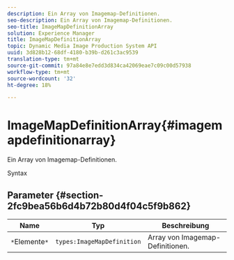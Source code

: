 ```yaml
---
description: Ein Array von Imagemap-Definitionen.
seo-description: Ein Array von Imagemap-Definitionen.
seo-title: ImageMapDefinitionArray
solution: Experience Manager
title: ImageMapDefinitionArray
topic: Dynamic Media Image Production System API
uuid: 3d828b12-68df-4180-b39b-d261c3ac9539
translation-type: tm+mt
source-git-commit: 97a84e8e7edd3d834ca42069eae7c09c00d57938
workflow-type: tm+mt
source-wordcount: '32'
ht-degree: 18%

---
```



# ImageMapDefinitionArray{#imagemapdefinitionarray}

Ein Array von Imagemap-Definitionen.

Syntax

## Parameter {#section-2fc9bea56b6d4b72b80d4f04c5f9b862}

| Name | Typ | Beschreibung |
|---|---|---|
| `*`Elemente`*` | `types:ImageMapDefinition` | Array von Imagemap-Definitionen. |

